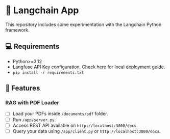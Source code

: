 # 🦜 Langchain App
This repository includes some experimentation with the Langchain Python framework.

## 💻 Requirements

- Python>=3.12
- Langfuse API Key configuration. Check [here](https://langfuse.com/docs/deployment/local) for local deployment guide.
- ```pip install -r requirements.txt```

## 🚀 Features
### RAG with PDF Loader
- [ ] Load your PDFs inside ```/documents/pdf``` folder.
- [ ] Run ```/app/server.py```.
- [ ] Access REST API available on ```http://localhost:3000/docs```.
- [ ] Query your data using ```/app/client.py``` or ```http://localhost:3000/docs```.
